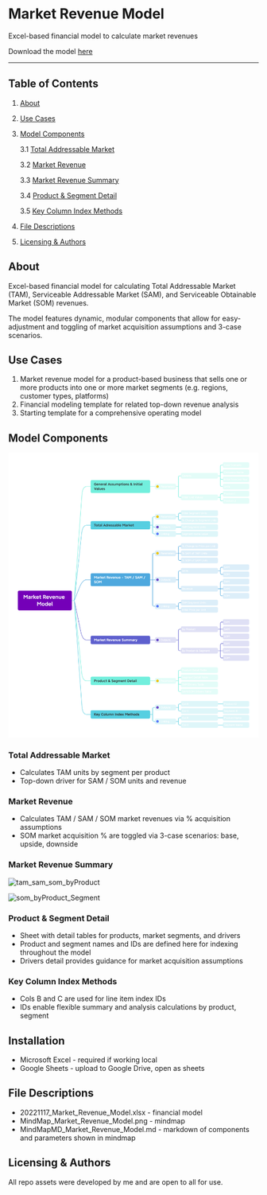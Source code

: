 # Market Revenue Model

Excel-based financial model to calculate market revenues

Download the model [here](https://github.com/rovertm/market_revenue_model/raw/main/20221117_Market_Revenue_Model.xlsx)

***

## Table of Contents

1. [About](#about)
2. [Use Cases](#use_cases)
3. [Model Components](#components)
    
    3.1 [Total Addressable Market](#tam)
    
    3.2 [Market Revenue](#marketrev)
    
    3.3 [Market Revenue Summary](#summary)
    
    3.4 [Product & Segment Detail](#detail)
    
    3.5 [Key Column Index Methods](#indexing)

4. [File Descriptions](#files)
5. [Licensing & Authors](#licensing)

## About <a name="about"></a>

Excel-based financial model for calculating Total Addressable Market (TAM), Serviceable Addressable Market (SAM), and Serviceable Obtainable Market (SOM) revenues.

The model features dynamic, modular components that allow for easy-adjustment and toggling of market acquisition assumptions and 3-case scenarios.

## Use Cases <a name="use_cases"></a>

1. Market revenue model for a product-based business that sells one or more products into one or more market segments (e.g. regions, customer types, platforms)
2. Financial modeling template for related top-down revenue analysis
3. Starting template for a comprehensive operating model

## Model Components <a name="components"></a>

![MindMap_Visual](MindMap_Market_Revenue_Model.png)

### Total Addressable Market <a name="tam"></a>

* Calculates TAM units by segment per product 
* Top-down driver for SAM / SOM units and revenue 

### Market Revenue <a name="marketrev"></a>

* Calculates TAM / SAM / SOM market revenues via % acquisition assumptions
* SOM market acquisition % are toggled via 3-case scenarios: base, upside, downside

### Market Revenue Summary <a name="summary"></a>

![tam_sam_som_byProduct](https://user-images.githubusercontent.com/13673329/202609831-d2441f0e-3bb0-45cc-8f17-19df2c9aae81.png)

![som_byProduct_Segment](https://user-images.githubusercontent.com/13673329/202609752-a2f37dec-62c4-4761-91a4-90d0cb190b79.png)

### Product & Segment Detail <a name="detail"></a>

* Sheet with detail tables for products, market segments, and drivers
* Product and segment names and IDs are defined here for indexing throughout the model
* Drivers detail provides guidance for market acquisition assumptions 

### Key Column Index Methods <a name="indexing"></a>

* Cols B and C are used for line item index IDs
* IDs enable flexible summary and analysis calculations by product, segment

## Installation <a name="installation"></a>

* Microsoft Excel - required if working local
* Google Sheets - upload to Google Drive, open as sheets

## File Descriptions <a name="files"></a>

* 20221117_Market_Revenue_Model.xlsx - financial model
* MindMap_Market_Revenue_Model.png - mindmap 
* MindMapMD_Market_Revenue_Model.md - markdown of components and parameters shown in mindmap

## Licensing & Authors <a name="licensing"></a>

All repo assets were developed by me and are open to all for use.

